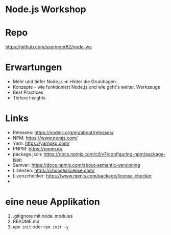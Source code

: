 # Node.js Workshop

# Repo

https://github.com/sspringer82/node-ws

# Erwartungen

- Mehr und tiefer Node.js => Hinter die Grundlagen
- Konzepte - wie funktioniert Node.js und wie geht's weiter. Werkzeuge
- Best Practices
- Tiefere Insights

# Links

- Releases: https://nodejs.org/en/about/releases/
- NPM: https://www.npmjs.com/
- Yarn: https://yarnpkg.com/
- PNPM: https://pnpm.io/
- package.json: https://docs.npmjs.com/cli/v7/configuring-npm/package-json
- Semver: https://docs.npmjs.com/about-semantic-versioning
- Lizenzen: https://choosealicense.com/
- Lizenzchecker: https://www.npmjs.com/package/license-checker
-

# eine neue Applikation

1. .gitignore mit node_modules
2. README.md
3. `npm init` oder `npm init -y`
